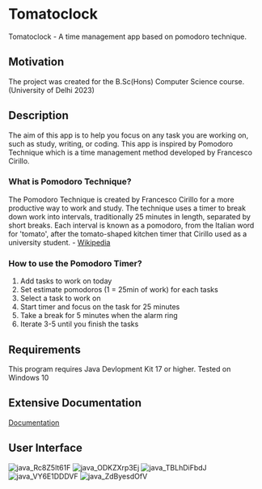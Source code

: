 # Tomatoclock
Tomatoclock - A time management app based on pomodoro technique.

## Motivation
The project was created for the B.Sc(Hons) Computer Science course. (University of Delhi 2023)

## Description
The aim of this app is to help you focus on any task you are working on, 
such as study, writing, or coding. This app is inspired by Pomodoro Technique
which is a time management method developed by Francesco Cirillo.

### What is Pomodoro Technique?
The Pomodoro Technique is created by Francesco Cirillo for a more productive way to work and study. The technique uses a timer to break down work into intervals, traditionally 25 minutes in length, separated by short breaks. Each interval is known as a pomodoro, from the Italian word for 'tomato', after the tomato-shaped kitchen timer that Cirillo used as a university student. - [Wikipedia](https://en.wikipedia.org/wiki/Pomodoro_Technique)

### How to use the Pomodoro Timer?
1. Add tasks to work on today
2. Set estimate pomodoros (1 = 25min of work) for each tasks
3. Select a task to work on
4. Start timer and focus on the task for 25 minutes
5. Take a break for 5 minutes when the alarm ring
6. Iterate 3-5 until you finish the tasks

## Requirements
This program requires Java Devlopment Kit 17 or higher.
Tested on Windows 10

## Extensive Documentation
[Documentation](https://github.com/chiragwad/Tomatoclock/blob/main/Documentation.pdf)

## User Interface
![java_Rc8Z5lt61F](https://user-images.githubusercontent.com/70256225/235267864-db50e75c-8313-49d5-9391-1c5b3f85a830.png)
![java_ODKZXrp3Ej](https://user-images.githubusercontent.com/70256225/235187988-b5291aae-53b6-4c92-96d2-29ab579b9fdc.png)
![java_TBLhDiFbdJ](https://user-images.githubusercontent.com/70256225/235267895-89205213-db37-47da-afc8-eb9868be675f.png)
![java_VY6E1DDDVF](https://user-images.githubusercontent.com/70256225/235188013-41c6e436-d387-4e5b-b2a5-da23271c30ef.png)
![java_ZdByesdOfV](https://user-images.githubusercontent.com/70256225/235188016-30903656-9e96-41cc-b1b4-efb39288e375.png)
